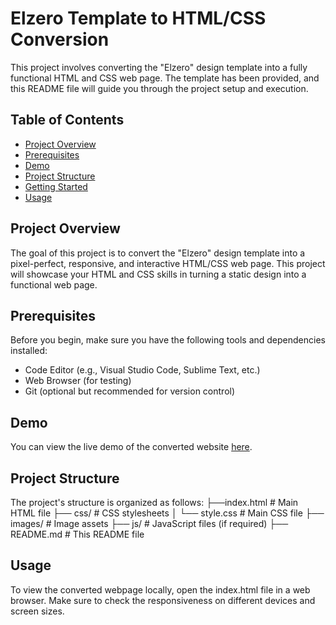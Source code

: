 # Elzero Template to HTML/CSS Conversion

This project involves converting the "Elzero" design template into a fully functional HTML and CSS web page. The template has been provided, and this README file will guide you through the project setup and execution.

## Table of Contents

- [Project Overview](#project-overview)
- [Prerequisites](#prerequisites)
- [Demo](#Demo)
- [Project Structure](#project-structure)
- [Getting Started](#getting-started)
- [Usage](#usage)


## Project Overview

The goal of this project is to convert the "Elzero" design template into a pixel-perfect, responsive, and interactive HTML/CSS web page. This project will showcase your HTML and CSS skills in turning a static design into a functional web page.

## Prerequisites

Before you begin, make sure you have the following tools and dependencies installed:

- Code Editor (e.g., Visual Studio Code, Sublime Text, etc.)
- Web Browser (for testing)
- Git (optional but recommended for version control)

## Demo
You can view the live demo of the converted website [here](https://sayedabdelal.github.io/Template_Three/).

## Project Structure

The project's structure is organized as follows:
├──index.html # Main HTML file
├── css/ # CSS stylesheets
│ └── style.css # Main CSS file
├── images/ # Image assets
├── js/ # JavaScript files (if required)
├── README.md # This README file

## Usage
To view the converted webpage locally, open the index.html file in a web browser. Make sure to check the responsiveness on different devices and screen sizes.

